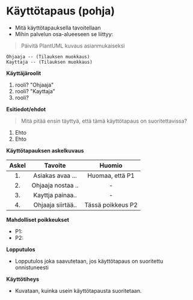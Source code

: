 # Käyttötapaus (pohja)

* Mitä käyttötapauksella tavoitellaan
* Mihin palvelun osa-alueeseen se liittyy: 

> Päivitä PlantUML kuvaus asianmukaiseksi

```plantuml
Ohjaaja -- (Tilauksen muokkaus)
Kayttaja -- (Tilauksen muokkaus)
```

**Käyttäjäroolit**	

1. rooli? "Ohjaaja"
2. rooli? "Kayttaja"
3. rooli?

**Esitiedot/ehdot**	

> Mitä pitää ensin täyttyä, että tämä käyttötapaus on suoritettavissa?

1. Ehto 
2. Ehto

**Käyttötapauksen askelkuvaus**

| Askel | Tavoite | Huomio |
|:-:|:-:|:-:|
| 1. | Asiakas avaa ... | Huomaa, että P1 |
| 2. | Ohjaaja nostaa ..  | -  | 
| 3. | Kayttja painaa..  | -  | 
| 4. | Ohjaaja siirtää..  | Tässä poikkeus P2  | 

**Mahdolliset poikkeukset**
 
* P1:	
* P2:	
	
**Lopputulos**	

* Lopputulos joka saavutetaan, jos käyttötapaus on suoritettu onnistuneesti

**Käyttötiheys** 

* Kuvataan, kuinka usein käyttötapausta suoritetaan.

